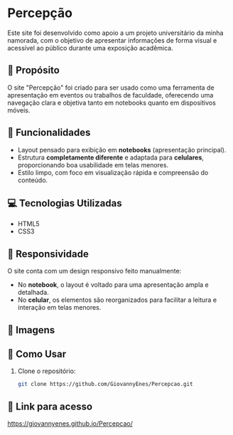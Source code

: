 # Percepção

Este site foi desenvolvido como apoio a um projeto universitário da minha namorada, com o objetivo de apresentar informações de forma visual e acessível ao público durante uma exposição acadêmica.

## 🎯 Propósito

O site "Percepção" foi criado para ser usado como uma ferramenta de apresentação em eventos ou trabalhos de faculdade, oferecendo uma navegação clara e objetiva tanto em notebooks quanto em dispositivos móveis.

## 🧩 Funcionalidades

- Layout pensado para exibição em **notebooks** (apresentação principal).
- Estrutura **completamente diferente** e adaptada para **celulares**, proporcionando boa usabilidade em telas menores.
- Estilo limpo, com foco em visualização rápida e compreensão do conteúdo.

## 💻 Tecnologias Utilizadas

- HTML5
- CSS3

## 📱 Responsividade

O site conta com um design responsivo feito manualmente:
- No **notebook**, o layout é voltado para uma apresentação ampla e detalhada.
- No **celular**, os elementos são reorganizados para facilitar a leitura e interação em telas menores.

## 📸 Imagens


## 🚀 Como Usar

1. Clone o repositório:
   ```bash
   git clone https://github.com/GiovannyEnes/Percepcao.git

## 🚀 Link para acesso
https://giovannyenes.github.io/Percepcao/
